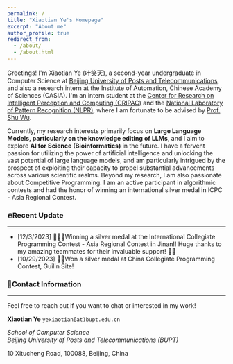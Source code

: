 ```yaml
---
permalink: /
title: "Xiaotian Ye's Homepage"
excerpt: "About me"
author_profile: true
redirect_from: 
  - /about/
  - /about.html
---
```


Greetings! I'm Xiaotian Ye (叶笑天), a second-year undergraduate in Computer Science at [Beijing University of Posts and Telecommunications](https://www.bupt.edu.cn/), and also a research intern at the Institute of Automation, Chinese Academy of Sciences (CASIA). I'm an intern student at the [Center for Research on Intelligent Perception and Computing (CRIPAC)](http://cripac.ia.ac.cn/en/EN/volumn/home.shtml) and the [National Laboratory of Pattern Recognition (NLPR)](http://www.nlpr.ia.ac.cn/en/), where I am fortunate to be advised by [Prof. Shu Wu](http://shuwu.name/).

Currently, my research interests primarily focus on **Large Language Models, particularly on the knowledge editing of LLMs**, and I aim to explore **AI for Science (Bioinformatics)** in the future. I have a fervent passion for utilizing the power of artificial intelligence and unlocking the vast potential of large language models, and am particularly intrigued by the prospect of exploiting their capacity to propel substantial advancements across various scientific realms. Beyond my research, I am also passionate about Competitive Programming. I am an active participant in algorithmic contests and had the honor of winning an international silver medal in ICPC - Asia Regional Contest.

### 🔥Recent Update

---

- [12/3/2023] 🍾🍾🍾Winning a silver medal at the International Collegiate Programming Contest - Asia Regional Contest in Jinan!! Huge thanks to my amazing teammates for their invaluable support! 🥈👏
- [10/29/2023] 🎉🎉Won a silver medal at China Collegiate Programming Contest, Guilin Site! 



### 👋Contact Information

---

Feel free to reach out if you want to chat or interested in my work!

<div class="notice">
<p><b>Xiaotian Ye</b>
<code id="mail">yexiaotian[at)bupt.edu.cn</code></p>
<p class="institute"><i>School of Computer Science<br/></i>
<i>Beijing University of Posts and Telecommunications (BUPT)</i></p>
<p>10 Xitucheng Road, 100088, Beijing, China</p>
</div>
